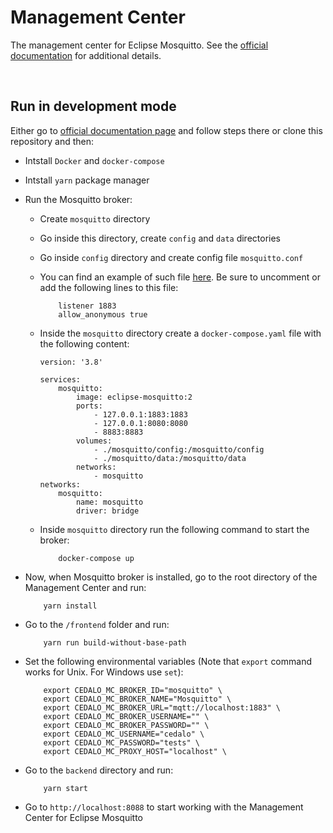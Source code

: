 # Management Center

The management center for Eclipse Mosquitto. See the [official documentation](https://docs.cedalo.com/) for additional details.


<br/>


## Run in development mode

Either go to [official documentation page](https://docs.cedalo.com/management-center/2.4/installation/) and follow steps there or clone this repository and then:


* Intstall `Docker` and `docker-compose`
* Intstall `yarn` package manager


* Run the Mosquitto broker:
    * Create `mosquitto` directory
    * Go inside this directory, create `config` and `data` directories
    * Go inside `config` directory and create config file `mosquitto.conf`
    * You can find an example of such file [here](https://github.com/eclipse/mosquitto/blob/master/mosquitto.conf). Be sure to uncomment or add the following lines to this file:
        ```
            listener 1883
            allow_anonymous true
        ```

    * Inside the `mosquitto` directory create a `docker-compose.yaml` file with the following content:

        ```
        version: '3.8'

        services:
            mosquitto:
                image: eclipse-mosquitto:2
                ports:
                    - 127.0.0.1:1883:1883
                    - 127.0.0.1:8080:8080
                    - 8883:8883
                volumes:
                    - ./mosquitto/config:/mosquitto/config
                    - ./mosquitto/data:/mosquitto/data
                networks:
                    - mosquitto
        networks:
            mosquitto:
                name: mosquitto
                driver: bridge
        ```

    * Inside `mosquitto` directory run the following command to start the broker:
        ```
            docker-compose up
        ```

* Now, when Mosquitto broker is installed, go to the root directory of the Management Center and run:

    ```
        yarn install
    ```

* Go to the `/frontend` folder and run:
    ```
        yarn run build-without-base-path
    ```

* Set the following environmental variables (Note that `export` command works for Unix. For Windows use `set`):
    ```
        export CEDALO_MC_BROKER_ID="mosquitto" \
        export CEDALO_MC_BROKER_NAME="Mosquitto" \
        export CEDALO_MC_BROKER_URL="mqtt://localhost:1883" \
        export CEDALO_MC_BROKER_USERNAME="" \
        export CEDALO_MC_BROKER_PASSWORD="" \
        export CEDALO_MC_USERNAME="cedalo" \
        export CEDALO_MC_PASSWORD="tests" \
        export CEDALO_MC_PROXY_HOST="localhost" \
    ```

* Go to the `backend` directory and run:
    ```
        yarn start
    ```


* Go to `http://localhost:8088` to start working with the Management Center for Eclipse Mosquitto
